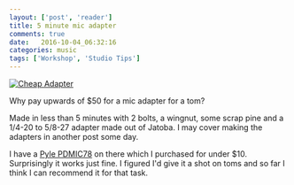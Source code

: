 ```yaml
---
layout: ['post', 'reader']
title: 5 minute mic adapter
comments: true
date:   2016-10-04_06:32:16 
categories: music
tags: ['Workshop', 'Studio Tips']
---
```


[![Cheap Adapter](/assets/DrumStuff/Thumbnails/CheapAdapter.jpg)](/assets/DrumStuff/CheapAdapter.jpg)

Why pay upwards of $50 for a mic adapter for a tom?

Made in less than 5 minutes with 2 bolts, a wingnut, some scrap pine and a 1/4-20 to 5/8-27 adapter made out of Jatoba. I may cover making the adapters in another post some day.

I have a [Pyle PDMIC78](https://www.amazon.com/Pyle-Pro-PDMIC78-Professional-Handheld-Microphone/dp/B005BSOVRY) on there which I purchased for under $10. Surprisingly it works just fine. I figured I'd give it a shot on toms and so far I think I can recommend it for that task.
